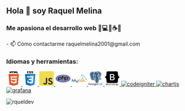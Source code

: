 
<!--
**rqueldev/rqueldev** is a ✨ _special_ ✨ repository because its `README.md` (this file) appears on your GitHub profile.

Here are some ideas to get you started:

- 🔭 I’m currently working on ...
- 🌱 I’m currently learning ...
- 👯 I’m looking to collaborate on ...
- 🤔 I’m looking for help with ...
- 💬 Ask me about ...
- 📫 How to reach me: ...
- 😄 Pronouns: ...
- ⚡ Fun fact: ...
-->

<h2 align="left">Hola 👋 soy Raquel Melina</h2>
<h3 align="left">Me apasiona el desarrollo web 💖💻🍩☕😄</h3>
- 📫 Cómo contactarme raquelmelina2001@gmail.com

<h3 align="left">Idiomas y herramientas:</h3>

<p align="left"> 
<a href="https://www.w3.org/html/" objetivo = "_blank" rel="noreferrer"> 
    <img src="https://raw.githubusercontent.com/devicons/devicon/master/icons/html5/html5-original-wordmark.svg" alt="html5" width = "40" heigth="40"/> 
  </a> 
  <a href="https://www.w3schools.com/css/" objetivo = "_blank" rel="noreferrer"> 
    <img src="https://raw.githubusercontent.com/devicons/devicon/master/icons/css3/css3-original-wordmark.svg" alt="css3" width = "40" heigth="40"/> 
  </a> 
    <a href="https://developer.mozilla.org/en-US/docs/Web/JavaScript" objetivo = "_blank" rel="noreferrer"> 
    <img src="https://raw.githubusercontent.com/devicons/devicon/master/icons/javascript/javascript-original.svg" alt="javascript" width = "40" heigth="40"/> 
  </a> 
    <a href="https://www.php.net" objetivo = "_blank" rel="noreferrer"> 
    <img src="https://raw.githubusercontent.com/devicons/devicon/master/icons/php/php-original.svg" alt="php" width = "40" heigth="40"/> 
  </a> 
    <a href="https://www.mysql.com/" objetivo = "_blank" rel="noreferrer"> 
    <img src="https://raw.githubusercontent.com/devicons/devicon/master/icons/mysql/mysql-original-wordmark.svg" alt="mysql" width = "40" heigth="40"/> 
  </a> 
  <a href="https://www.postgresql.org" objetivo = "_blank" rel="noreferrer"> 
    <img src="https://raw.githubusercontent.com/devicons/devicon/master/icons/postgresql/postgresql-original-wordmark.svg" alt="postgresql" width = "40" heigth="40"/> 
  </a>
  
  <a href="https://getbootstrap.com" objetivo = "_blank" rel="noreferrer"> 
    <img src="https://raw.githubusercontent.com/devicons/devicon/master/icons/bootstrap/bootstrap-plain-wordmark.svg" alt="arranque" width = "40" heigth="40"/> 
  </a> 
  <a href="https://codeigniter.com" objetivo = "_blank" rel="noreferrer"> 
    <img src="https://cdn.worldvectorlogo.com/logos/codeigniter.svg" alt="codeigniter" width = "40" heigth="40"/> 
  </a> 
  
  <a href="https://www.chartjs.org" objetivo = "_blank" rel="noreferrer"> 
    <img src="https://www.chartjs.org/media/logo-title.svg" alt="chartjs" width = "40" heigth="40"/> 
  </a> 
  <a href="https://grafana.com" objetivo = "_blank" rel="noreferrer"> 
    <img src="https://www.vectorlogo.zone/logos/grafana/grafana-icon.svg" alt="grafana" width = "40" heigth="40"/> 
  </a> 
  

 
  
</p>




<p><img align="centro" src="https://github-readme-stats.vercel.app/api/top-langs?username=rqueldev&show_icons=true&locale=en&layout=compact" alt="rqueldev" /></p>
